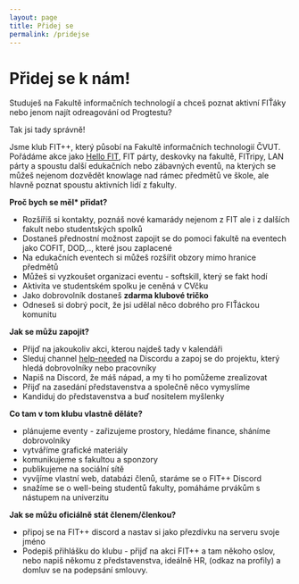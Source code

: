 ```yaml
---
layout: page
title: Přidej se
permalink: /pridejse
---
```


# Přidej se k nám!

Studuješ na Fakultě informačních technologií a chceš poznat aktivní FIŤáky nebo jenom najít odreagování od Progtestu? 

Tak jsi tady správně!

Jsme klub FIT++, který působí na Fakultě informačních technologií ČVUT. Pořádáme akce jako [Hello FIT](https://klubfitpp.cz/hellofit), FIT párty, deskovky na fakultě, FITripy, LAN párty a spoustu další edukačních nebo zábavných eventů, na kterých se můžeš nejenom dozvědět knowlage nad rámec předmětů ve škole, ale hlavně poznat spoustu aktivních lidí z fakulty.

**Proč bych se měl\* přidat?**

- Rozšíříš si kontakty, poznáš nové kamarády nejenom z FIT ale i z dalších fakult nebo studentských spolků
- Dostaneš přednostní možnost zapojit se do pomoci fakultě na eventech jako COFIT, DOD,.., které jsou zaplacené
- Na edukačních eventech si můžeš rozšířit obzory mimo hranice předmětů
- Můžeš si vyzkoušet organizaci eventu - softskill, který se fakt hodí
- Aktivita ve studentském spolku je ceněná v CVčku
- Jako dobrovolník dostaneš **zdarma klubové tričko**
- Odneseš si dobrý pocit, že jsi udělal něco dobrého pro FIŤáckou komunitu

**Jak se můžu zapojit?**

- Přijď na jakoukoliv akci, kterou najdeš tady v kalendáři
- Sleduj channel [help-needed](https://discord.com/channels/808276641603649607/1288795322524635176) na Discordu a zapoj se do projektu, který hledá dobrovolníky nebo pracovníky
- Napiš na Discord, že máš nápad, a my ti ho pomůžeme zrealizovat
- Přijď na zasedání představenstva a společně něco vymyslíme
- Kandiduj do představenstva a buď nositelem myšlenky

**Co tam v tom klubu vlastně děláte?**

- plánujeme eventy - zařizujeme prostory, hledáme finance, sháníme dobrovolníky
- vytváříme grafické materiály
- komunikujeme s fakultou a sponzory
- publikujeme na sociální sítě
- vyvíjíme vlastní web, databázi členů, staráme se o FIT++ Discord
- snažíme se o well-being studentů fakulty, pomáháme prvákům s nástupem na univerzitu

**Jak se můžu oficiálně stát členem/členkou?** 

- připoj se na FIT++ discord a nastav si jako přezdívku na serveru svoje jméno
- Podepiš přihlášku do klubu - přijď na akci FIT++ a tam někoho oslov, nebo napiš někomu z představenstva, ideálně HR, (odkaz na profily) a domluv se na podepsání smlouvy.

